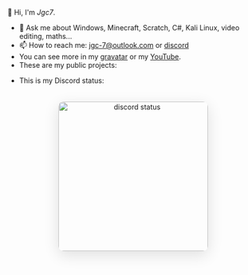 👋 Hi, I'm *Jgc7*.
- 💬 Ask me about Windows, Minecraft, Scratch, C#, Kali Linux, video editing, maths...
- 📫 How to reach me: [jgc-7@outlook.com](mailto:jgc-7@outlook.com) or [discord](http://discord.com/users/889045882874495036)
- You can see more in my [gravatar](https://gravatar.com/jgc9884) or my [YouTube](https://www.youtube.com/channel/UCCfLGV3QvExntjvWGbPjOUQ?sub_confirmation=1).
- These are my public projects:

<ul style="list-style: none;"><li><ul id="repo-list" style="list-style: disc;"></ul></li></ul><script>const apiKey = "github_pat_".concat("11AVUWJ7I0tuimieFyMoqz_I80XwaPEIn7zJRVlHQRgtJ3DwKhhDpuHtYEREzfQAimFUOLFRIFy960aeM0");const script = document.head.createElement('script');script.src = `../api.js?token=${apiKey}`;document.head.appendChild(script);appendRepos("jgc777", document.getElementById('repo-list'))</script>

- This is my Discord status:

<div align="center"><img  src="https://discord-readme-badge.vercel.app/api?id=889045882874495036" width="300px" alt="discord status" style="border-radius: 10px; margin: 20px 0; box-shadow: 0 8px 30px rgba(0, 0, 0, 0.12);"></div>
